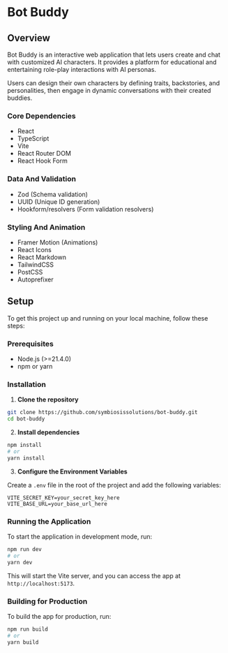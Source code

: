 # Bot Buddy

## Overview

Bot Buddy is an interactive web application that lets users create and chat with customized AI characters. It provides a platform for educational and entertaining role-play interactions with AI personas. 

Users can design their own characters by defining traits, backstories, and personalities, then engage in dynamic conversations with their created buddies.

### Core Dependencies
- React 
- TypeScript 
- Vite 
- React Router DOM
- React Hook Form

### Data And Validation
- Zod (Schema validation)
- UUID (Unique ID generation)
- Hookform/resolvers (Form validation resolvers)

### Styling And Animation
- Framer Motion (Animations)
- React Icons
- React Markdown
- TailwindCSS
- PostCSS
- Autoprefixer

## Setup

To get this project up and running on your local machine, follow these steps:

### Prerequisites

- Node.js (>=21.4.0)
- npm or yarn

### Installation

1. **Clone the repository**

```bash
git clone https://github.com/symbiosissolutions/bot-buddy.git
cd bot-buddy
```

2. **Install dependencies**

```bash
npm install
# or
yarn install
```

3. **Configure the Environment Variables**

Create a `.env` file in the root of the project and add the following variables:

```plaintext
VITE_SECRET_KEY=your_secret_key_here
VITE_BASE_URL=your_base_url_here
```

### Running the Application

To start the application in development mode, run:

```bash
npm run dev
# or
yarn dev
```

This will start the Vite server, and you can access the app at `http://localhost:5173`.

### Building for Production

To build the app for production, run:

```bash
npm run build
# or
yarn build
```
